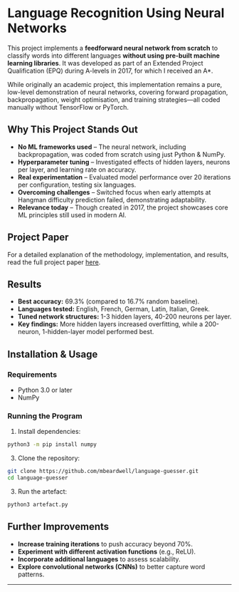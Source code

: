 # Language Recognition Using Neural Networks

This project implements a **feedforward neural network from scratch** to classify words into different languages **without using pre-built machine learning libraries**. It was developed as part of an Extended Project Qualification (EPQ) during A-levels in 2017, for which I received an A\*.

While originally an academic project, this implementation remains a pure, low-level demonstration of neural networks, covering forward propagation, backpropagation, weight optimisation, and training strategies—all coded manually without TensorFlow or PyTorch.

## Why This Project Stands Out
- **No ML frameworks used** – The neural network, including backpropagation, was coded from scratch using just Python & NumPy.
- **Hyperparameter tuning** – Investigated effects of hidden layers, neurons per layer, and learning rate on accuracy.
- **Real experimentation** – Evaluated model performance over 20 iterations per configuration, testing six languages.
- **Overcoming challenges** – Switched focus when early attempts at Hangman difficulty prediction failed, demonstrating adaptability.
- **Relevance today** – Though created in 2017, the project showcases core ML principles still used in modern AI.

## Project Paper
For a detailed explanation of the methodology, implementation, and results, read the full project paper [here](./docs/Neural_Network_Language_Classifier.pdf).

## Results
- **Best accuracy:** 69.3% (compared to 16.7% random baseline).
- **Languages tested:** English, French, German, Latin, Italian, Greek.
- **Tuned network structures:** 1-3 hidden layers, 40-200 neurons per layer.
- **Key findings:** More hidden layers increased overfitting, while a 200-neuron, 1-hidden-layer model performed best.

## Installation & Usage
### **Requirements**
- Python 3.0 or later
- NumPy

### **Running the Program**
1. Install dependencies:
```bash
python3 -m pip install numpy
```

3. Clone the repository:
```bash
git clone https://github.com/mbeardwell/language-guesser.git
cd language-guesser
```

3.  Run the artefact:
```bash
python3 artefact.py
```

Further Improvements
-----------------------

*   **Increase training iterations** to push accuracy beyond 70%.
*   **Experiment with different activation functions** (e.g., ReLU).
*   **Incorporate additional languages** to assess scalability.
*   **Explore convolutional networks (CNNs)** to better capture word patterns.

* * *
